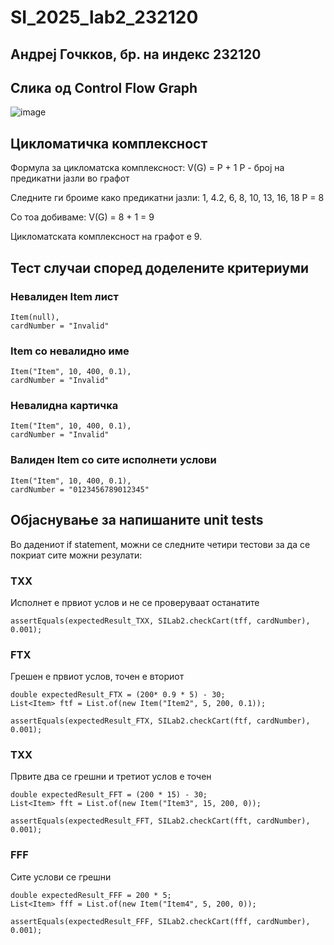 # SI_2025_lab2_232120

## Андреј Гочкков, бр. на индекс 232120

## Слика од Control Flow Graph
![image](https://github.com/user-attachments/assets/ffa7b8a5-0d90-4d43-bcef-c9bb17d8ba2f)

## Цикломатичка комплексност
Формула за цикломатска комплексност:
V(G) = P + 1
P - број на предикатни јазли во графот

Следните ги броиме како предикатни јазли:
1, 4.2, 6, 8, 10, 13, 16, 18
P = 8

Со тоа добиваме:
V(G) = 8 + 1 = 9

Цикломатската комплексност на графот е 9.

## Teст случаи според доделените критериуми

### Невалидeн Item лист
    Item(null), 
    cardNumber = "Invalid"
### Item со невалидно име
    Item("Item", 10, 400, 0.1), 
    cardNumber = "Invalid"

### Невалидна картичка
    Item("Item", 10, 400, 0.1),
    cardNumber = "Invalid"

### Валиден Item со сите исполнети услови
    Item("Item", 10, 400, 0.1),
    cardNumber = "0123456789012345"


## Објаснување за напишаните unit tests
Во дадениот if statement, можни се следните четири тестови за да се покриат сите можни резулати:

### TXX
Исполнет е првиот услов и не се проверуваат останатите

    assertEquals(expectedResult_TXX, SILab2.checkCart(tff, cardNumber), 0.001);

### FTX
Грешен е првиот услов, точен е вториот

    double expectedResult_FTX = (200* 0.9 * 5) - 30;
    List<Item> ftf = List.of(new Item("Item2", 5, 200, 0.1));
    
    assertEquals(expectedResult_FTX, SILab2.checkCart(ftf, cardNumber), 0.001);

### TXX
Првите два се грешни и третиот услов е точен

    double expectedResult_FFT = (200 * 15) - 30;
    List<Item> fft = List.of(new Item("Item3", 15, 200, 0));

    assertEquals(expectedResult_FFT, SILab2.checkCart(fft, cardNumber), 0.001);

### FFF
Сите услови се грешни

    double expectedResult_FFF = 200 * 5;
    List<Item> fff = List.of(new Item("Item4", 5, 200, 0));

    assertEquals(expectedResult_FFF, SILab2.checkCart(fff, cardNumber), 0.001);
